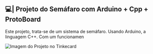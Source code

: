 ## 💻| Projeto do Semáfaro com Arduino + Cpp + ProtoBoard

  Este projeto, trata-se de um sistema de semáfaro. Usando Arduino, a linguagem C++. Com um funcionamen

![Imagem do Projeto no Tinkecard](https://github.com/user-attachments/assets/49206bc0-7cde-4ada-b7f5-ab6e50eed3be)
